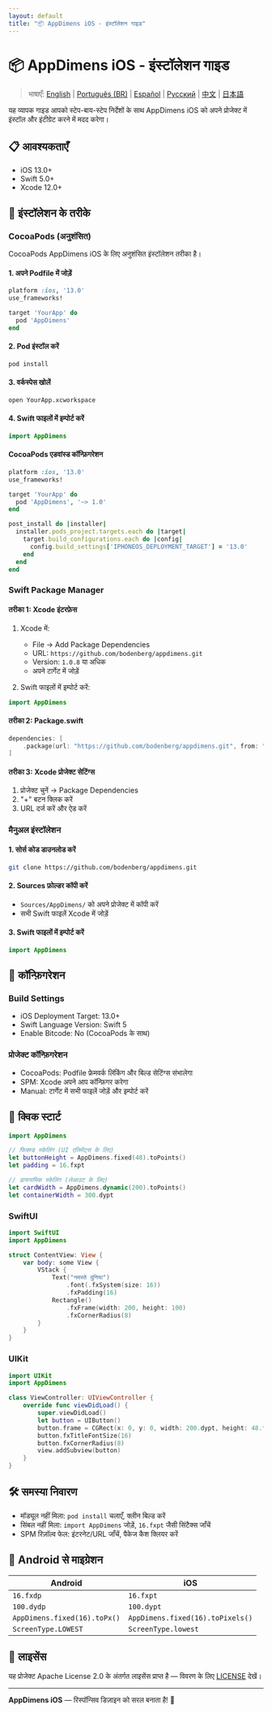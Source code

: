 ```yaml
---
layout: default
title: "📦 AppDimens iOS - इंस्टॉलेशन गाइड"
---
```


# 📦 AppDimens iOS - इंस्टॉलेशन गाइड

> भाषाएँ: [English](../../../iOS/INSTALLATION.md) | [Português (BR)](../../pt-BR/iOS/INSTALLATION.md) | [Español](../../es/iOS/INSTALLATION.md) | [Русский](../../ru/iOS/INSTALLATION.md) | [中文](../../zh/iOS/INSTALLATION.md) | [日本語](../../ja/iOS/INSTALLATION.md)

यह व्यापक गाइड आपको स्टेप-बाय-स्टेप निर्देशों के साथ AppDimens iOS को अपने प्रोजेक्ट में इंस्टॉल और इंटीग्रेट करने में मदद करेगा।

## 📋 आवश्यकताएँ

- iOS 13.0+
- Swift 5.0+
- Xcode 12.0+

## 🚀 इंस्टॉलेशन के तरीके

### CocoaPods (अनुशंसित)

CocoaPods AppDimens iOS के लिए अनुशंसित इंस्टॉलेशन तरीका है।

#### 1. अपने Podfile में जोड़ें

```ruby
platform :ios, '13.0'
use_frameworks!

target 'YourApp' do
  pod 'AppDimens'
end
```

#### 2. Pod इंस्टॉल करें

```bash
pod install
```

#### 3. वर्कस्पेस खोलें

```bash
open YourApp.xcworkspace
```

#### 4. Swift फाइलों में इम्पोर्ट करें

```swift
import AppDimens
```

#### CocoaPods एडवांस्ड कॉन्फ़िगरेशन

```ruby
platform :ios, '13.0'
use_frameworks!

target 'YourApp' do
  pod 'AppDimens', '~> 1.0'
end

post_install do |installer|
  installer.pods_project.targets.each do |target|
    target.build_configurations.each do |config|
      config.build_settings['IPHONEOS_DEPLOYMENT_TARGET'] = '13.0'
    end
  end
end
```

### Swift Package Manager

#### तरीका 1: Xcode इंटरफ़ेस

1. Xcode में:
   - File → Add Package Dependencies
   - URL: `https://github.com/bodenberg/appdimens.git`
   - Version: `1.0.8` या अधिक
   - अपने टार्गेट में जोड़ें

2. Swift फाइलों में इम्पोर्ट करें:
```swift
import AppDimens
```

#### तरीका 2: Package.swift

```swift
dependencies: [
    .package(url: "https://github.com/bodenberg/appdimens.git", from: "1.0.8")
]
```

#### तरीका 3: Xcode प्रोजेक्ट सेटिंग्स

1. प्रोजेक्ट चुनें → Package Dependencies
2. "+" बटन क्लिक करें
3. URL दर्ज करें और ऐड करें

### मैनुअल इंस्टॉलेशन

#### 1. सोर्स कोड डाउनलोड करें

```bash
git clone https://github.com/bodenberg/appdimens.git
```

#### 2. Sources फ़ोल्डर कॉपी करें

- `Sources/AppDimens/` को अपने प्रोजेक्ट में कॉपी करें
- सभी Swift फाइलें Xcode में जोड़ें

#### 3. Swift फाइलों में इम्पोर्ट करें

```swift
import AppDimens
```

## 🔧 कॉन्फ़िगरेशन

### Build Settings

- iOS Deployment Target: 13.0+
- Swift Language Version: Swift 5
- Enable Bitcode: No (CocoaPods के साथ)

### प्रोजेक्ट कॉन्फ़िगरेशन

- CocoaPods: Podfile फ्रेमवर्क लिंकिंग और बिल्ड सेटिंग्स संभालेगा
- SPM: Xcode अपने आप कॉन्फ़िगर करेगा
- Manual: टार्गेट में सभी फाइलें जोड़ें और इम्पोर्ट करें

## 🎯 क्विक स्टार्ट

```swift
import AppDimens

// फिक्स्ड स्केलिंग (UI एलिमेंट्स के लिए)
let buttonHeight = AppDimens.fixed(48).toPoints()
let padding = 16.fxpt

// डायनामिक स्केलिंग (लेआउट के लिए)
let cardWidth = AppDimens.dynamic(200).toPoints()
let containerWidth = 300.dypt
```

### SwiftUI

```swift
import SwiftUI
import AppDimens

struct ContentView: View {
    var body: some View {
        VStack {
            Text("नमस्ते दुनिया")
                .font(.fxSystem(size: 16))
                .fxPadding(16)
            Rectangle()
                .fxFrame(width: 200, height: 100)
                .fxCornerRadius(8)
        }
    }
}
```

### UIKit

```swift
import UIKit
import AppDimens

class ViewController: UIViewController {
    override func viewDidLoad() {
        super.viewDidLoad()
        let button = UIButton()
        button.frame = CGRect(x: 0, y: 0, width: 200.dypt, height: 48.fxpt)
        button.fxTitleFontSize(16)
        button.fxCornerRadius(8)
        view.addSubview(button)
    }
}
```

## 🛠 समस्या निवारण

- मॉड्यूल नहीं मिला: `pod install` चलाएँ, क्लीन बिल्ड करें
- सिंबल नहीं मिला: `import AppDimens` जोड़ें, `16.fxpt` जैसी सिंटैक्स जाँचें
- SPM रिज़ॉल्व फेल: इंटरनेट/URL जाँचें, पैकेज कैश क्लियर करें

## 🔄 Android से माइग्रेशन

| Android | iOS |
|---------|-----|
| `16.fxdp` | `16.fxpt` |
| `100.dydp` | `100.dypt` |
| `AppDimens.fixed(16).toPx()` | `AppDimens.fixed(16).toPixels()` |
| `ScreenType.LOWEST` | `ScreenType.lowest` |

## 📄 लाइसेंस

यह प्रोजेक्ट Apache License 2.0 के अंतर्गत लाइसेंस प्राप्त है — विवरण के लिए [LICENSE](LICENSE) देखें।

---

**AppDimens iOS** — रिस्पॉन्सिव डिज़ाइन को सरल बनाता है! 🚀
